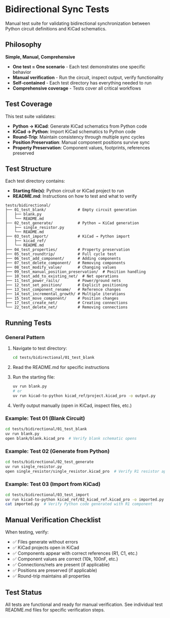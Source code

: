# Bidirectional Sync Tests

Manual test suite for validating bidirectional synchronization between Python circuit definitions and KiCad schematics.

## Philosophy

**Simple, Manual, Comprehensive**

- **One test = One scenario** - Each test demonstrates one specific behavior
- **Manual verification** - Run the circuit, inspect output, verify functionality
- **Self-contained** - Each test directory has everything needed to run
- **Comprehensive coverage** - Tests cover all critical workflows

## Test Coverage

This test suite validates:
- **Python → KiCad**: Generate KiCad schematics from Python code
- **KiCad → Python**: Import KiCad schematics to Python code
- **Round-Trip**: Maintain consistency through multiple sync cycles
- **Position Preservation**: Manual component positions survive sync
- **Property Preservation**: Component values, footprints, references preserved

## Test Structure

Each test directory contains:
- **Starting file(s)**: Python circuit or KiCad project to run
- **README.md**: Instructions on how to test and what to verify

```
tests/bidirectional/
├── 01_test_blank/              # Empty circuit generation
│   ├── blank.py
│   └── README.md
├── 02_test_generate/           # Python → KiCad generation
│   ├── single_resistor.py
│   └── README.md
├── 03_test_import/             # KiCad → Python import
│   ├── kicad_ref/
│   └── README.md
├── 04_test_properties/         # Property preservation
├── 05_test_roundtrip/          # Full cycle test
├── 06_test_add_component/      # Adding components
├── 07_test_delete_component/   # Removing components
├── 08_test_modify_value/       # Changing values
├── 09_test_manual_position_preservation/  # Position handling
├── 10_test_add_to_existing_net/  # Net operations
├── 11_test_power_rails/        # Power/ground nets
├── 12_test_set_position/       # Explicit positioning
├── 13_test_component_rename/   # Reference changes
├── 14_test_incremental_growth/ # Multiple iterations
├── 15_test_move_component/     # Position changes
├── 17_test_create_net/         # Creating connections
└── 22_test_delete_net/         # Removing connections
```

## Running Tests

### General Pattern

1. Navigate to test directory:
   ```bash
   cd tests/bidirectional/01_test_blank
   ```

2. Read the README.md for specific instructions

3. Run the starting file:
   ```bash
   uv run blank.py
   # or
   uv run kicad-to-python kicad_ref/project.kicad_pro -o output.py
   ```

4. Verify output manually (open in KiCad, inspect files, etc.)

### Example: Test 01 (Blank Circuit)

```bash
cd tests/bidirectional/01_test_blank
uv run blank.py
open blank/blank.kicad_pro  # Verify blank schematic opens
```

### Example: Test 02 (Generate from Python)

```bash
cd tests/bidirectional/02_test_generate
uv run single_resistor.py
open single_resistor/single_resistor.kicad_pro  # Verify R1 resistor appears
```

### Example: Test 03 (Import from KiCad)

```bash
cd tests/bidirectional/03_test_import
uv run kicad-to-python kicad_ref/02_kicad_ref.kicad_pro -o imported.py
cat imported.py  # Verify Python code generated with R1 component
```

## Manual Verification Checklist

When testing, verify:
- ✅ Files generate without errors
- ✅ KiCad projects open in KiCad
- ✅ Components appear with correct references (R1, C1, etc.)
- ✅ Component values are correct (10k, 100nF, etc.)
- ✅ Connections/nets are present (if applicable)
- ✅ Positions are preserved (if applicable)
- ✅ Round-trip maintains all properties

## Test Status

All tests are functional and ready for manual verification. See individual test README.md files for specific verification steps.
